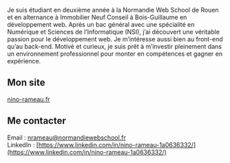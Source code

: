 Je suis étudiant en deuxième année à la Normandie Web School de Rouen et en alternance à Immobilier Neuf Conseil à Bois-Guillaume en développement web.
Après un bac général avec une spécialité en Numérique et Sciences de l’Informatique (NSI), j’ai découvert une véritable passion pour le développement web. Je m’intéresse aussi bien au front-end qu’au back-end.
Motivé et curieux, je suis prêt à m’investir pleinement dans un environnement professionnel pour monter en compétences et gagner en expérience.


## Mon site  
[nino-rameau.fr](https://nino-rameau.fr)  


## Me contacter  
Email : [nrameau@normandiewebschool.fr](mailto:nrameau@normandiewebschool.fr)  
LinkedIn : [https://www.linkedin.com/in/nino-rameau-1a0636332/](https://www.linkedin.com/in/nino-rameau-1a0636332/)  
